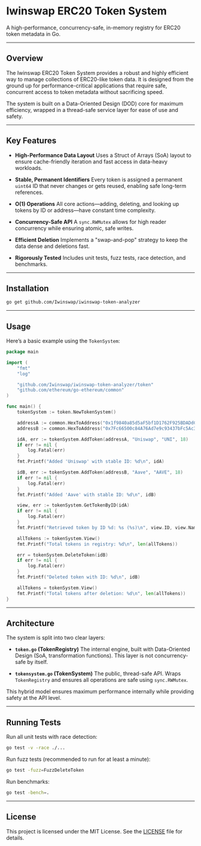# Iwinswap ERC20 Token System

A high-performance, concurrency-safe, in-memory registry for ERC20 token metadata in Go.

---

## Overview

The Iwinswap ERC20 Token System provides a robust and highly efficient way to manage collections of ERC20-like token data. It is designed from the ground up for performance-critical applications that require safe, concurrent access to token metadata without sacrificing speed.

The system is built on a Data-Oriented Design (DOD) core for maximum efficiency, wrapped in a thread-safe service layer for ease of use and safety.

---

## Key Features

* **High-Performance Data Layout**
  Uses a Struct of Arrays (SoA) layout to ensure cache-friendly iteration and fast access in data-heavy workloads.

* **Stable, Permanent Identifiers**
  Every token is assigned a permanent `uint64` ID that never changes or gets reused, enabling safe long-term references.

* **O(1) Operations**
  All core actions—adding, deleting, and looking up tokens by ID or address—have constant time complexity.

* **Concurrency-Safe API**
  A `sync.RWMutex` allows for high reader concurrency while ensuring atomic, safe writes.

* **Efficient Deletion**
  Implements a "swap-and-pop" strategy to keep the data dense and deletions fast.

* **Rigorously Tested**
  Includes unit tests, fuzz tests, race detection, and benchmarks.

---

## Installation

```bash
go get github.com/Iwinswap/iwinswap-token-analyzer
```

---

## Usage

Here’s a basic example using the `TokenSystem`:

```go
package main

import (
	"fmt"
	"log"

	"github.com/Iwinswap/iwinswap-token-analyzer/token"
	"github.com/ethereum/go-ethereum/common"
)

func main() {
	tokenSystem := token.NewTokenSystem()

	addressA := common.HexToAddress("0x1f9840a85d5aF5bf1D1762F925BDADdC4201F984") // UNI
	addressB := common.HexToAddress("0x7Fc66500c84A76Ad7e9c93437bFc5Ac33E2DDaE9") // AAVE

	idA, err := tokenSystem.AddToken(addressA, "Uniswap", "UNI", 18)
	if err != nil {
		log.Fatal(err)
	}
	fmt.Printf("Added 'Uniswap' with stable ID: %d\n", idA)

	idB, err := tokenSystem.AddToken(addressB, "Aave", "AAVE", 18)
	if err != nil {
		log.Fatal(err)
	}
	fmt.Printf("Added 'Aave' with stable ID: %d\n", idB)

	view, err := tokenSystem.GetTokenByID(idA)
	if err != nil {
		log.Fatal(err)
	}
	fmt.Printf("Retrieved token by ID %d: %s (%s)\n", view.ID, view.Name, view.Symbol)

	allTokens := tokenSystem.View()
	fmt.Printf("Total tokens in registry: %d\n", len(allTokens))

	err = tokenSystem.DeleteToken(idB)
	if err != nil {
		log.Fatal(err)
	}
	fmt.Printf("Deleted token with ID: %d\n", idB)

	allTokens = tokenSystem.View()
	fmt.Printf("Total tokens after deletion: %d\n", len(allTokens))
}
```

---

## Architecture

The system is split into two clear layers:

* **`token.go` (TokenRegistry)**
  The internal engine, built with Data-Oriented Design (SoA, transformation functions). This layer is not concurrency-safe by itself.

* **`tokensystem.go` (TokenSystem)**
  The public, thread-safe API. Wraps `TokenRegistry` and ensures all operations are safe using `sync.RWMutex`.

This hybrid model ensures maximum performance internally while providing safety at the API level.

---

## Running Tests

Run all unit tests with race detection:

```bash
go test -v -race ./...
```

Run fuzz tests (recommended to run for at least a minute):

```bash
go test -fuzz=FuzzDeleteToken
```

Run benchmarks:

```bash
go test -bench=.
```

---

## License

This project is licensed under the MIT License. See the [LICENSE](LICENSE) file for details.
